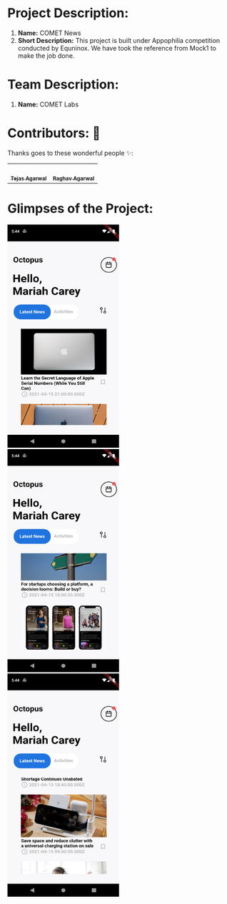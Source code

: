 # Project Description:
1. **Name:** COMET News
2. **Short Description:** This project is built under Appophilia competition conducted by Equninox. We have took the reference from Mock1 to make the job done.

# Team Description:
1. **Name:** COMET Labs

# Contributors: 🌟

Thanks goes to these wonderful people ✨:

<table>
	<tr>
    <td align="center">
            <a href="https://github.com/cyber-venom003">
              <img src="https://avatars.githubusercontent.com/u/58390399?v=4" width="100px" alt=""/><br />
              <sub><b>Tejas Agarwal</b></sub>
            </a><br/>
   </td>
   <td align="center">
            <a href="https://github.com/raghav1701">
              <img src="https://avatars.githubusercontent.com/u/54554575?v=4" width="100px" alt=""/><br />
              <sub><b>Raghav Agarwal</b></sub>
            </a><br/>
   </td> 
</table>

# Glimpses of the Project:
<img src="screenshots/app1.png" width="250" height="500"> &nbsp;&nbsp;&nbsp;
<img src="screenshots/app2.png" width="250" height="500"> &nbsp;&nbsp;&nbsp;
<img src="screenshots/app3.png" width="250" height="500"> &nbsp;&nbsp;&nbsp;